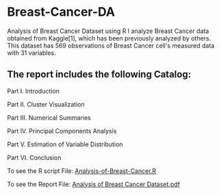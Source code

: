 # Breast-Cancer-DA
Analysis of Breast Cancer Dataset using R
I analyze Breast Cancer data obtained from Kaggle[1], which has been previously analyzed by others. 
This dataset has 569 observations of Breast Cancer cell's measured data with 31 variables.

## The report includes the following Catalog:
 Part I. Introduction

 Part II. Cluster Visualization

 Part III. Numerical Summaries

 Part IV. Principal Components Analysis

 Part V. Estimation of Variable Distribution

 Part VI. Conclusion

To see the R script File: [Analysis-of-Breast-Cancer.R](https://github.com/jeff1hwang/Breast-Cancer-DA/blob/main/Analysis-of-Breast-Cancer.R)

To see the Report File: [Analysis of Breast Cancer Dataset.pdf](https://github.com/jeff1hwang/Breast-Cancer-DA/blob/main/Analysis%20of%20Breast%20Cancer%20Dataset.pdf)
